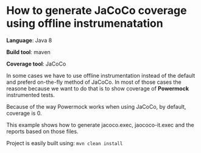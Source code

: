 # How to generate JaCoCo coverage using offline instrumenatation

**Language**: Java 8

**Build tool**: maven

**Coverage tool**: JaCoCo


In some cases we have to use offline instrumentation instead of the default and preferd on-the-fly method of JaCoCo. In most of
those cases the reasone because we want to do that is to show coverage of **Powermock** instrumented tests. 

Because of the way Powermock works when using JaCoCo, by default, coverage is 0. 

This example shows how to generate jacoco.exec, jaococo-it.exec and the reports based on those files.

Project is easily built using: 
```mvn clean install```
